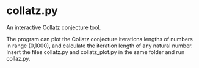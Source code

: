 # collatz.py
An interactive Collatz conjecture tool.

The program can plot the Collatz conjecture iterations lengths of numbers in range (0,1000), and calculate the iteration length of any
natural number. Insert the files collatz.py and collatz_plot.py in the same folder and run collaz.py.
